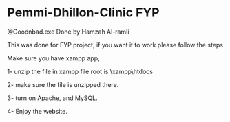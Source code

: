 # Pemmi-Dhillon-Clinic FYP
@Goodnbad.exe
Done by Hamzah Al-ramli

This was done for FYP project, if you want it to work please follow the steps

Make sure you have xampp app, 

1- unzip the file in xampp file root is \xampp\htdocs

2- make sure the file is unzipped there.

3- turn on Apache, and MySQL.

4- Enjoy the website.
